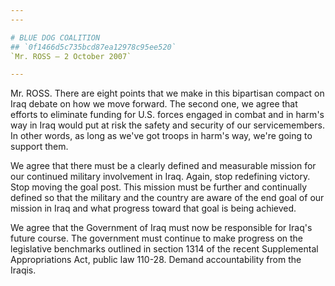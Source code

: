 ```yaml
---
---

# BLUE DOG COALITION
## `0f1466d5c735bcd87ea12978c95ee520`
`Mr. ROSS — 2 October 2007`

---
```



Mr. ROSS. There are eight points that we make in this bipartisan 
compact on Iraq debate on how we move forward. The second one, we agree 
that efforts to eliminate funding for U.S. forces engaged in combat and 
in harm's way in Iraq would put at risk the safety and security of our 
servicemembers. In other words, as long as we've got troops in harm's 
way, we're going to support them.

We agree that there must be a clearly defined and measurable mission 
for our continued military involvement in Iraq. Again, stop redefining 
victory. Stop moving the goal post. This mission must be further and 
continually defined so that the military and the country are aware of 
the end goal of our mission in Iraq and what progress toward that goal 
is being achieved.

We agree that the Government of Iraq must now be responsible for 
Iraq's future course. The government must continue to make progress on 
the legislative benchmarks outlined in section 1314 of the recent 
Supplemental Appropriations Act, public law 110-28. Demand 
accountability from the Iraqis.
